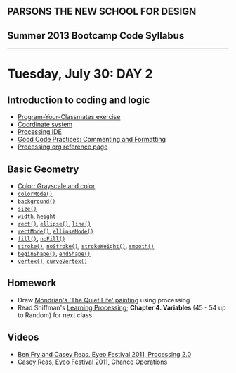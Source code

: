 ## PARSONS THE NEW SCHOOL FOR DESIGN
## Summer 2013 Bootcamp Code Syllabus
-------------------------------------------------------------------

# Tuesday, July 30: DAY 2

## Introduction to coding and logic
* [Program-Your-Classmates exercise](https://github.com/patriciogonzalezvivo/bootcamp2013_code/blob/master/07_30_Tue/activity_01.md)
* [Coordinate system](http://processing.org/tutorials/drawing/)
* [Processing IDE](http://processing.org/tutorials/gettingstarted/)
* [Good Code Practices: Commenting and Formatting](http://java.dzone.com/articles/10-best-practices-code)
* [Processing.org reference page](http://processing.org/reference/)

## Basic Geometry
* [Color: Grayscale and color](http://processing.org/tutorials/color/)
* [```colorMode()```](http://processing.org/reference/colorMode_.html)
* [```background()```](http://processing.org/reference/background_.html)
* [```size()```](http://processing.org/reference/size_.html)
* [```width```](http://processing.org/reference/width.html), [```height```](http://processing.org/reference/height.html)
* [```rect()```](http://processing.org/reference/rect_.html), [```ellipse()```](http://processing.org/reference/ellipse_.html), [```line()```](http://processing.org/reference/line_.html)
* [```rectMode()```](http://processing.org/reference/rectMode_.html), [```ellipseMode()```](http://processing.org/reference/ellipseMode_.html)
* [```fill()```](http://processing.org/reference/fill_.html), [```noFill()```](http://processing.org/reference/noFill_.html)
* [```stroke()```](http://processing.org/reference/stroke_.html), [```noStroke()```](http://processing.org/reference/noStroke_.html), [```strokeWeight()```](http://processing.org/reference/strokeWeight_.html), [```smooth()```](http://processing.org/reference/smooth_.html)
* [```beginShape()```](http://processing.org/reference/beginShape_.html), [```endShape()```](http://processing.org/reference/endShape_.html)
* [```vertex()```](http://processing.org/reference/vertex_.html), [```curveVertex()```](http://processing.org/reference/curveVertex_.html)

## Homework
* Draw [Mondrian's 'The Quiet Life' painting](http://www.google.com/imgres?imgurl=&imgrefurl=http%3A%2F%2Felizabethprata.blogspot.com%2F2011%2F06%2Fmondrians-computer-like-brain.html&h=0&w=0&sz=1&tbnid=46dx68I1pmL3GM&tbnh=224&tbnw=225&zoom=1&docid=NOzkLMUhjzOb0M&ei=HmTPUeWxNYP40gH8roCAAQ&ved=0CAEQsCU) using processing
* Read Shiffman's [Learning Processing](http://21it.files.wordpress.com/2008/09/0123736021.pdf); **Chapter 4. Variables** (45 - 54 up to Random) for next class


## Videos
* [Ben Fry and Casey Reas, Eyeo Festival 2011, Processing 2.0](https://vimeo.com/28117873)
* [Casey Reas, Eyeo Festival 2011, Chance Operations](https://vimeo.com/45851523)
